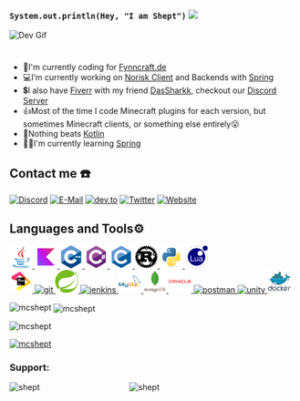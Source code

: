 ### `System.out.println(Hey, "I am Shept")` <img src="https://media.giphy.com/media/hvRJCLFzcasrR4ia7z/giphy.gif" width="40">

![Dev Gif](https://media.giphy.com/media/dWesBcTLavkZuG35MI/giphy.gif)

#

- 🔭I'm currently coding for [Fynncraft.de](https://discord.gg/m6PhQAPZbG)
- 💻I’m currently working on [Norisk Client](https://dsc.gg/noriskclient) and Backends with [Spring](https://spring.io)
- 💲I also have [Fiverr](https://de.fiverr.com/users/dasshept/) with my friend [DasSharkk](https://github.com/DasSharkk/), checkout our [Discord Server](https://dasshept.de/dc)
- 👍Most of the time I code Minecraft plugins for each version, but sometimes Minecraft clients, or something else entirely😮
- 💙Nothing beats [Kotlin](https://kotlinlang.org)
- 👨‍🎓I'm currently learning [Spring](https://spring.io/)
## Contact me ☎️
[![Discord](https://img.shields.io/badge/Discord-7289da?style=flat-square&logo=discord&link=https://discord.com/users/692373101278789672)](https://discord.com/users/692373101278789672)
[![E-Mail](https://img.shields.io/badge/E--Mail-430297?style=flat-square&logo=yahoo&link=mailto:mcsheptyt@gmail.com)](mailto:mcsheptyt@gmail.com)
[![dev.to](https://img.shields.io/badge/dev.to-000000?style=flat-square&logo=dev.to&link=https://dev.to/mcshept)](https://dev.to/mcshept)
[![Twitter](https://img.shields.io/badge/Twitter-1da1f2?style=flat&logo=twitter&link=https://twitter.com/Shept16)](https://twitter.com/Shept16)
[![Website](https://img.shields.io/badge/Website-ed8721?style=flat-square&logo=Google)](https://shept.is-a.dev)
## Languages and Tools⚙️
<p align="left"> <a href="https://www.java.com" target="_blank" rel="noreferrer"> <img src="https://raw.githubusercontent.com/devicons/devicon/master/icons/java/java-original.svg" alt="java" width="40" height="40"/> </a> <a href="https://kotlinlang.org/" target="_blank" rel="noreferrer"> <img src="https://raw.githubusercontent.com/devicons/devicon/master/icons/kotlin/kotlin-original.svg" alt="kotlin" width="40" height="40"/> </a> <a href="https://www.w3schools.com/cpp/" target="_blank" rel="noreferrer"> <img src="https://raw.githubusercontent.com/devicons/devicon/master/icons/cplusplus/cplusplus-original.svg" alt="cplusplus" width="40" height="40"/> </a> <a href="https://www.w3schools.com/cs/" target="_blank" rel="noreferrer"> <img src="https://raw.githubusercontent.com/devicons/devicon/master/icons/csharp/csharp-original.svg" alt="csharp" width="40" height="40"/> </a> <a href="https://en.wikipedia.org/wiki/C_(programming_language)" target="_blank" rel="noreferrer"> <img src="https://raw.githubusercontent.com/devicons/devicon/master/icons/c/c-original.svg" alt="c" width="40" height="40"/> </a> <a href="https://www.rust-lang.org/" target="_blank" rel="noreferrer"> <img src="https://raw.githubusercontent.com/devicons/devicon/master/icons/rust/rust-plain.svg" alt="rust" width="40" height="40"/> </a> <a href="https://www.python.org/" target="_blank" rel="noreferrer"> <img src="https://raw.githubusercontent.com/devicons/devicon/master/icons/python/python-original.svg" alt="python" width="40" height="40"/> </a> <a href="https://www.lua.org/" target="_blank" rel="noreferrer"> <img src="https://raw.githubusercontent.com/devicons/devicon/master/icons/lua/lua-original-wordmark.svg" alt="lua" width="40" height="40"/> </a> <br> <a href="https://www.jetbrains.com/" target="_blank" rel="noreferrer"> <img src="https://raw.githubusercontent.com/devicons/devicon/master/icons/jetbrains/jetbrains-original.svg" alt="jetbrains" width="40" height="40"/> </a> <a href="https://git-scm.com/" target="_blank" rel="noreferrer"> <img src="https://www.vectorlogo.zone/logos/git-scm/git-scm-icon.svg" alt="git" width="40" height="40"/> </a> <a href="https://spring.io/projects/spring-boot" target="_blank" rel="noreferrer"> <img src="https://raw.githubusercontent.com/devicons/devicon/master/icons/spring/spring-original.svg" alt="spring_boot" width="40" height="40"/> </a> <a href="https://www.jenkins.io" target="_blank" rel="noreferrer"> <img src="https://www.vectorlogo.zone/logos/jenkins/jenkins-icon.svg" alt="jenkins" width="40" height="40"/> </a> <a href="https://www.mysql.com/" target="_blank" rel="noreferrer"> <img src="https://raw.githubusercontent.com/devicons/devicon/master/icons/mysql/mysql-original-wordmark.svg" alt="mysql" width="40" height="40"/> </a> <a href="https://mongodb.com/" target="_blank" rel="noreferrer"> <img src="https://raw.githubusercontent.com/devicons/devicon/master/icons/mongodb/mongodb-original-wordmark.svg" alt="mongodb" width="40" height="40"/> </a> <a href="https://www.oracle.com/" target="_blank" rel="noreferrer"> <img src="https://raw.githubusercontent.com/devicons/devicon/master/icons/oracle/oracle-original.svg" alt="oracle" width="40" height="40"/> </a> <a href="https://postman.com" target="_blank" rel="noreferrer"> <img src="https://www.vectorlogo.zone/logos/getpostman/getpostman-icon.svg" alt="postman" width="40" height="40"/> </a> <a href="https://unity.com/" target="_blank" rel="noreferrer"> <img src="https://www.vectorlogo.zone/logos/unity3d/unity3d-icon.svg" alt="unity" width="40" height="40"/> </a> <a href="https://www.docker.com/" target="_blank" rel="noreferrer"> <img src="https://raw.githubusercontent.com/devicons/devicon/master/icons/docker/docker-original-wordmark.svg" alt="docker" width="40" height="40"/> </a> </p>

<p><img align="left" src="https://github-readme-stats.vercel.app/api/top-langs?username=mcshept&show_icons=true&locale=en&layout=compact" alt="mcshept" /></p>

<p>&nbsp;<img align="center" src="https://github-readme-stats.vercel.app/api?username=mcshept&show_icons=true&locale=en" alt="mcshept" /></p>

<p align="left"> <img src="https://komarev.com/ghpvc/?username=mcshept&label=Profile%20views&color=0e75b6&style=flat" alt="mcshept" /> </p>

<p align="left"> <a href="https://github.com/ryo-ma/github-profile-trophy"><img src="https://github-profile-trophy.vercel.app/?username=mcshept" alt="mcshept" /></a> </p>

<h3 align="left">Support:</h3>
<p><a href="https://www.buymeacoffee.com/shept"> <img align="left" src="https://cdn.buymeacoffee.com/buttons/v2/default-yellow.png" height="50" width="210" alt="shept" /></a><a href="https://ko-fi.com/shept"> <img align="left" src="https://cdn.ko-fi.com/cdn/kofi3.png?v=3" height="50" width="210" alt="shept" /></a></p><br><br>
